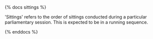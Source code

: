 {% docs sittings %}

'Sittings' refers to the order of sittings conducted during a particular parliamentary session. This is expected to be in a running sequence.

{% enddocs %}
